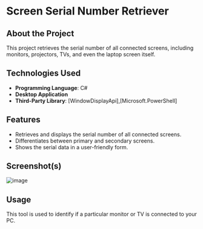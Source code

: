 # Screen Serial Number Retriever

## About the Project
This project retrieves the serial number of all connected screens, including monitors, projectors, TVs, and even the laptop screen itself.

## Technologies Used
- **Programming Language**: C#
- **Desktop Application**
- **Third-Party Library**: [WindowDisplayApi],[Microsoft.PowerShell]

## Features
- Retrieves and displays the serial number of all connected screens.
- Differentiates between primary and secondary screens.
- Shows the serial data in a user-friendly form.

## Screenshot(s)

![image](https://github.com/user-attachments/assets/76fc970d-3c7a-4fd2-b8f1-1afc907feca5)


## Usage
This tool is used to identify if a particular monitor or TV is connected to your PC.
